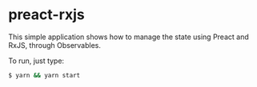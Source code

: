 # preact-rxjs

This simple application shows how to manage the state using Preact and RxJS, through Observables. 

To run, just type: 
```bash
$ yarn && yarn start
```
